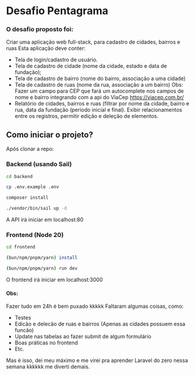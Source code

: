 # Desafio Pentagrama
### O desafio proposto foi:
Criar uma aplicação web full-stack, para cadastro de cidades, bairros e
ruas
Esta aplicação deve conter:
- Tela de login/cadastro de usuário.
- Tela de cadastro de cidade (nome da cidade, estado e data de
fundação);
- Tela de cadastro de bairro (nome do bairro, associação a uma cidade)
- Tela de cadastro de ruas (nome da rua, associação a um bairro)
Obs: Fazer um campo para CEP que fará um autocomplete nos
campos de nome e bairro integrando com a api do ViaCep
https://viacep.com.br/
- Relatório de cidades, bairros e ruas (filtrar por nome da cidade, bairro
e rua, data da fundação (período inicial e final). Exibir relacionamentos
entre os registros, permitir edição e deleção de elementos.

## Como iniciar o projeto?
Após clonar a repo:

### Backend (usando Sail)

```sh
cd backend

cp .env.example .env

composer install

./vendor/bin/sail up -d

```

A API irá iniciar em localhost:80

### Frontend (Node 20)

```sh
cd frontend

(bun/npm/pnpm/yarn) install

(bun/npm/pnpm/yarn) run dev
```

O frontend irá iniciar em localhost:3000


#### Obs:
Fazer tudo em 24h é bem puxado kkkkk Faltaram algumas coisas, como:
- Testes
- Edicão e delecão de ruas e bairros (Apenas as cidades possuem essa funcão)
- Update nas tabelas ao fazer submit de algum formulário
- Boas práticas no frontend
- Etc.

Mas é isso, dei meu máximo e me virei pra aprender Laravel do zero nessa semana kkkkkk me diverti demais. 